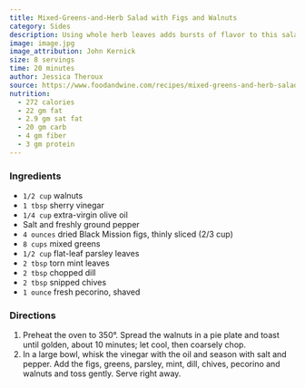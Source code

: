 ```yaml
---
title: Mixed-Greens-and-Herb Salad with Figs and Walnuts
category: Sides
description: Using whole herb leaves adds bursts of flavor to this salad. If you can find good fresh figs, use them here in place of dried ones.
image: image.jpg
image_attribution: John Kernick
size: 8 servings
time: 20 minutes
author: Jessica Theroux
source: https://www.foodandwine.com/recipes/mixed-greens-and-herb-salad-figs-and-walnuts
nutrition:
  - 272 calories
  - 22 gm fat
  - 2.9 gm sat fat
  - 20 gm carb
  - 4 gm fiber
  - 3 gm protein
---
```


### Ingredients

* `1/2 cup` walnuts  
* `1 tbsp` sherry vinegar  
* `1/4 cup` extra-virgin olive oil  
* Salt and freshly ground pepper  
* `4 ounces` dried Black Mission figs, thinly sliced (2/3 cup)  
* `8 cups` mixed greens  
* `1/2 cup` flat-leaf parsley leaves  
* `2 tbsp` torn mint leaves  
* `2 tbsp` chopped dill  
* `2 tbsp` snipped chives  
* `1 ounce` fresh pecorino, shaved  

### Directions

1. Preheat the oven to 350°. Spread the walnuts in a pie plate and toast until golden, about 10 minutes; let cool, then coarsely chop.
2. In a large bowl, whisk the vinegar with the oil and season with salt and pepper. Add the figs, greens, parsley, mint, dill, chives, pecorino and walnuts and toss gently. Serve right away.